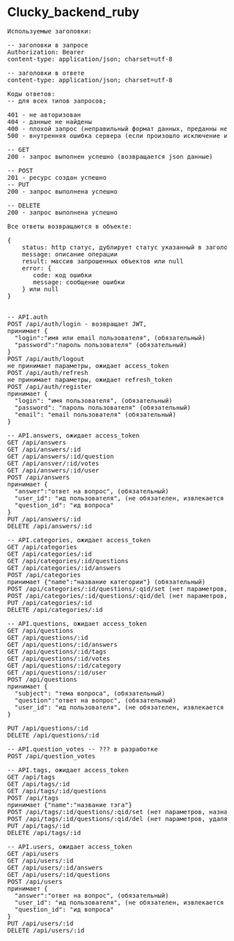 # Clucky_backend_ruby 

<pre>
Используемые заголовки:

-- заголовки в запросе
Authorization: Bearer <JWT>
content-type: application/json; charset=utf-8

-- заголовки в ответе
content-type: application/json; charset=utf-8

Коды ответов:
-- для всех типов запросов;

401 - не авторизован
404 - данные не найдены
400 - плохой запрос (неправильный формат данных, преданны не все данные и т.п.)
500 - внутренняя ошибка сервера (если произошло исключение или ошибка

-- GET
200 - запрос выполнен успешно (возвращается json данные)

-- POST
201 - ресурс создан успешно
-- PUT
200 - запрос выполнена успешно

-- DELETE
200 - запрос выполнена успешно

Все ответы возвращаются в объекте: 

{
    status: http статус, дублирует статус указанный в заголовке ответа.
    message: описание операции
    result: массив запрошенных объектов или null
    error: {
       code: код ошибки
       message: сообщение ошибки
    } или null
}


-- API.auth
POST /api/auth/login - возвращает JWT, 
принимает {
  "login":"имя или email пользователя", (обязательный) 
  "password":"пароль пользователя" (обязательный)
}
POST /api/auth/logout
не принимает параметры, ожидает access_token
POST /api/auth/refresh
не принимает параметры, ожидает refresh_token
POST /api/auth/register
принимает {
  "login": "имя пользователя", (обязательный) 
  "password": "пароль пользователя" (обязательный)
  "email": "email пользователя" (обязательный)
}

-- API.answers, ожидает access_token 
GET /api/answers
GET /api/answers/:id
GET /api/answers/:id/question
GET /api/ansver/:id/votes
GET /api/answers/:id/user
POST /api/answers
принимает { 
  "answer":"ответ на вопрос", (обязательный) 
  "user_id": "ид пользователя", (не обязателен, извлекается из JWT если не указан)
  "question_id": "ид вопроса"
}
PUT /api/answers/:id
DELETE /api/answers/:id

-- API.categories, ожидает access_token
GET /api/categories
GET /api/categories/:id
GET /api/categories/:id/questions
GET /api/categories/:id/answers
POST /api/categories
принимает {"name":"название категории"} (обязательный)
POST /api/categories/:id/questions/:qid/set (нет параметров, назначает категорию для вопроса)
POST /api/categories/:id/questions/:qid/del (нет параметров, удаляет назначенную категорию)
PUT /api/categories/:id
DELETE /api/categories/:id

-- API.questions, ожидает access_token
GET /api/questions
GET /api/questions/:id
GET /api/questions/:id/answers
GET /api/questions/:id/tags
GET /api/questions/:id/votes
GET /api/questions/:id/category
GET /api/questions/:id/user
POST /api/questions
принимает {
  "subject": "тема вопроса", (обязательный)
  "question":"ответ на вопрос", (обязательный) 
  "user_id": "ид пользователя", (не обязателен, извлекается из JWT если не указан
}

PUT /api/questions/:id
DELETE /api/questions/:id

-- API.question_votes -- ??? в разработке
POST /api/question_votes

-- API.tags, ожидает access_token
GET /api/tags
GET /api/tags/:id
GET /api/tags/:id/questions
POST /api/tags
принимает {"name":"название тэга"}
POST /api/tags/:id/questions/:qid/set (нет параметров, назначает тэг для вопроса)
POST /api/tags/:id/questions/:qid/del (нет параметров, удаляет назначенный тэг)
PUT /api/tags/:id
DELETE /api/tags/:id

-- API.users, ожидает access_token
GET /api/users
GET /api/users/:id
GET /api/users/:id/answers
GET /api/users/:id/questions
POST /api/users
принимает { 
  "answer":"ответ на вопрос", (обязательный) 
  "user_id": "ид пользователя", (не обязателен, извлекается из JWT если не указан)
  "question_id": "ид вопроса"
}
PUT /api/users/:id
DELETE /api/users/:id
</pre>

